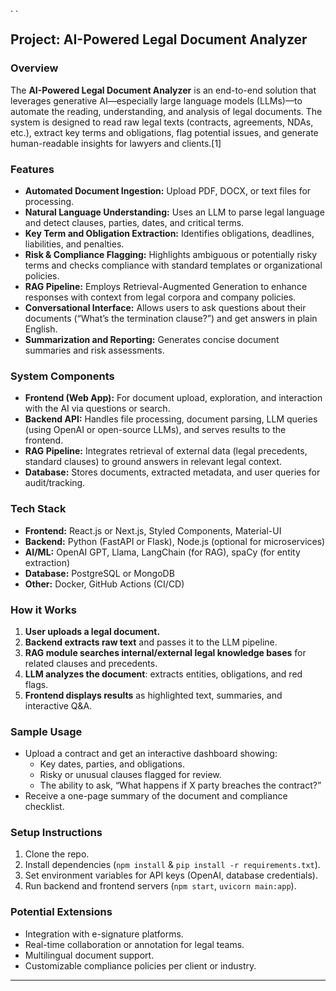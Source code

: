 .
.
## Project: AI-Powered Legal Document Analyzer

### Overview
The **AI-Powered Legal Document Analyzer** is an end-to-end solution that leverages generative AI—especially large language models (LLMs)—to automate the reading, understanding, and analysis of legal documents. The system is designed to read raw legal texts (contracts, agreements, NDAs, etc.), extract key terms and obligations, flag potential issues, and generate human-readable insights for lawyers and clients.[1]

### Features
- **Automated Document Ingestion:** Upload PDF, DOCX, or text files for processing.
- **Natural Language Understanding:** Uses an LLM to parse legal language and detect clauses, parties, dates, and critical terms.
- **Key Term and Obligation Extraction:** Identifies obligations, deadlines, liabilities, and penalties.
- **Risk & Compliance Flagging:** Highlights ambiguous or potentially risky terms and checks compliance with standard templates or organizational policies.
- **RAG Pipeline:** Employs Retrieval-Augmented Generation to enhance responses with context from legal corpora and company policies.
- **Conversational Interface:** Allows users to ask questions about their documents (“What’s the termination clause?”) and get answers in plain English.
- **Summarization and Reporting:** Generates concise document summaries and risk assessments.

### System Components
- **Frontend (Web App):** For document upload, exploration, and interaction with the AI via questions or search.
- **Backend API:** Handles file processing, document parsing, LLM queries (using OpenAI or open-source LLMs), and serves results to the frontend.
- **RAG Pipeline:** Integrates retrieval of external data (legal precedents, standard clauses) to ground answers in relevant legal context.
- **Database:** Stores documents, extracted metadata, and user queries for audit/tracking.

### Tech Stack
- **Frontend:** React.js or Next.js, Styled Components, Material-UI
- **Backend:** Python (FastAPI or Flask), Node.js (optional for microservices)
- **AI/ML:** OpenAI GPT, Llama, LangChain (for RAG), spaCy (for entity extraction)
- **Database:** PostgreSQL or MongoDB
- **Other:** Docker, GitHub Actions (CI/CD)

### How it Works
1. **User uploads a legal document.**
2. **Backend extracts raw text** and passes it to the LLM pipeline.
3. **RAG module searches internal/external legal knowledge bases** for related clauses and precedents.
4. **LLM analyzes the document**: extracts entities, obligations, and red flags.
5. **Frontend displays results** as highlighted text, summaries, and interactive Q&A.

### Sample Usage
- Upload a contract and get an interactive dashboard showing:
  - Key dates, parties, and obligations.
  - Risky or unusual clauses flagged for review.
  - The ability to ask, “What happens if X party breaches the contract?”
- Receive a one-page summary of the document and compliance checklist.

### Setup Instructions
1. Clone the repo.
2. Install dependencies (`npm install` & `pip install -r requirements.txt`).
3. Set environment variables for API keys (OpenAI, database credentials).
4. Run backend and frontend servers (`npm start`, `uvicorn main:app`).

### Potential Extensions
- Integration with e-signature platforms.
- Real-time collaboration or annotation for legal teams.
- Multilingual document support.
- Customizable compliance policies per client or industry.

***
